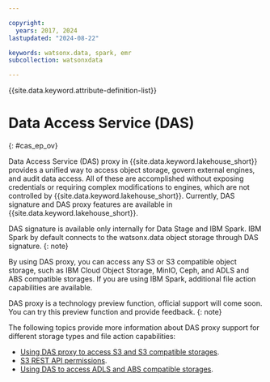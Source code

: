 ```yaml
---

copyright:
  years: 2017, 2024
lastupdated: "2024-08-22"

keywords: watsonx.data, spark, emr
subcollection: watsonxdata

---
```


{{site.data.keyword.attribute-definition-list}}

# Data Access Service (DAS)
{: #cas_ep_ov}

Data Access Service (DAS) proxy in {{site.data.keyword.lakehouse_short}} provides a unified way to access object storage, govern external engines, and audit data access. All of these are accomplished without exposing credentials or requiring complex modifications to engines, which are not controlled by {{site.data.keyword.lakehouse_short}}.
Currently, DAS signature and DAS proxy features are available in {{site.data.keyword.lakehouse_short}}.

DAS signature is available only internally for Data Stage and IBM Spark. IBM Spark by default connects to the watsonx.data object storage through DAS signature.
{: note}

By using DAS proxy, you can access any S3 or S3 compatible object storage, such as IBM Cloud Object Storage, MinIO, Ceph, and ADLS and ABS compatible storages. If you are using IBM Spark, additional file action capabilities are available.

DAS proxy is a technology preview function, official support will come soon. You can try this preview function and provide feedback.
{: note}

The following topics provide more information about DAS proxy support for different storage types and file action capabilities:
- [Using DAS proxy to access S3 and S3 compatible storages](watsonxdata?topic=watsonxdata-cas_proxy).
- [S3 REST API permissions](watsonxdata?topic=watsonxdata-role_priv#s3restapi).
- [Using DAS to access ADLS and ABS compatible storages](watsonxdata?topic=watsonxdata-cas_proxy_adls).
